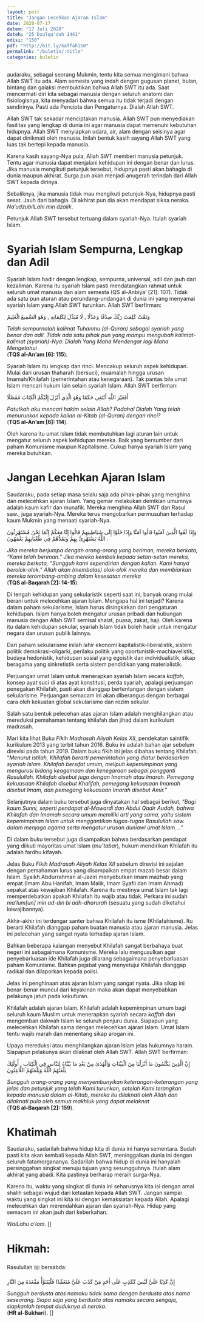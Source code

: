 ```yaml
---
layout: post
title: "Jangan Lecehkan Ajaran Islam"
date: 2020-07-17
datem: "17 Juli 2020"
dateh: "25 Dzulqa'dah 1441"
edisi: "150"
pdf: "http://bit.ly/kaffah150"
permalink: "/buletin/:title"
categories: buletin
---
```


audaraku, sebagai seorang Mukmin, tentu kita semua mengimani bahwa Allah SWT itu ada. Alam semesta yang indah dengan gugusan planet, bulan, bintang dan galaksi membuktikan bahwa Allah SWT itu ada. Saat mencermati diri kita sebagai manusia dengan seluruh anatomi dan fisiologisnya, kita menyadari bahwa semua itu tidak terjadi dengan sendirinya. Pasti ada Pencipta dan Pengaturnya. Dialah Allah SWT.

Allah SWT tak sekadar menciptakan manusia. Allah SWT pun menyediakan fasilitas yang lengkap di dunia ini agar manusia dapat memenuhi kebutuhan hidupnya. Allah SWT menyiapkan udara, air, alam dengan seisinya agar dapat dinikmati oleh manusia. Inilah bentuk kasih sayang Allah SWT yang luas tak bertepi kepada manusia.

Karena kasih sayang-Nya pula, Allah SWT memberi manusia petunjuk. Tentu agar manusia dapat menjalani kehidupan ini dengan benar dan lurus. Jika manusia mengikuti petunjuk tersebut, hidupnya pasti akan bahagia di dunia maupun akhirat. Surga pun akan menjadi anugerah terindah dari Allah SWT kepada dirinya.

Sebaliknya, jika manusia tidak mau mengikuti petunjuk-Nya, hidupnya pasti sesat. Jauh dari bahagia. Di akhirat pun dia akan mendapat siksa neraka. *Na’udzubilLahi min dzalik*.

Petunjuk Allah SWT tersebut tertuang dalam syariah-Nya. Itulah syariah Islam.

# Syariah Islam Sempurna, Lengkap dan Adil

Syariah Islam hadir dengan lengkap, sempurna, universal, adil dan jauh dari kezaliman. Karena itu syariah Islam pasti mendatangkan rahmat untuk seluruh umat manusia dan alam semesta (QS al-Anbiya’ [21]: 107). Tidak ada satu pun aturan atau perundang-undangan di dunia ini yang menyamai syariah Islam yang Allah SWT turunkan. Allah SWT berfirman:

<p class="text-right-arabic">
وَتَمَّتْ كَلِمَتُ رَبِّكَ صِدْقًا وَعَدْلًا , لَا مُبَدِّلَ لِكَلِمَاتِهِ , وَهُوَ السَّمِيعُ الْعَلِيمُ
</p>

<p class="text-right-arti">
<i>Telah sempurnalah kalimat Tuhanmu (al-Quran) sebagai syariah yang benar dan adil. Tidak ada satu pihak pun yang mampu mengubah kalimat-kalimat (syariah)-Nya. Dialah Yang Maha Mendengar lagi Maha Mengetahui </i><br>
(<b>TQS al-An’am [6]: 115</b>).
</p>

Syariah Islam itu lengkap dan rinci. Mencakup seluruh aspek kehidupan. Mulai dari urusan thaharah (bersuci), muamalah hingga urusan Imamah/Khilafah (pemerintahan atau kenegaraan). Tak pantas bila umat Islam mencari hukum lain selain syariah Islam. Allah SWT berfirman:

<p class="text-right-arabic">
أَفَغَيْرَ اللَّهِ أَبْتَغِي حَكَمًا وَهُوَ الَّذِي أَنْزَلَ إِلَيْكُمُ الْكِتَابَ مُفَصَّلًا
</p>

<p class="text-right-arti">
<i>Patutkah aku mencari hakim selain Allah? Padahal Dialah Yang telah menurunkan kepada kalian al-Kitab (al-Quran) dengan rinci?</i><br>
(<b>TQS al-An’am [6]: 114</b>).
</p>

Oleh karena itu umat Islam tidak membutuhkan lagi aturan lain untuk mengatur seluruh aspek kehidupan mereka. Baik yang bersumber dari paham Komunisme maupun Kapitalisme. Cukup hanya syariah Islam yang mereka butuhkan.

# Jangan Lecehkan Ajaran Islam

Saudaraku, pada setiap masa selalu saja ada pihak-pihak yang menghina dan melecehkan ajaran Islam. Yang gemar melakukan demikian umumnya adalah kaum kafir dan munafik. Mereka menghina Allah SWT dan Rasul saw., juga syariah-Nya. Mereka terus mengobarkan permusuhan terhadap kaum Mukmin yang menaati syariah-Nya.

<p class="text-right-arabic">
وَإِذَا لَقُوا الَّذِينَ آمَنُوا قَالُوا آمَنَّا وَإِذَا خَلَوْا إِلَى شَيَاطِينِهِمْ قَالُوا إِنَّا مَعَكُمْ إِنَّمَا نَحْنُ مُسْتَهْزِئُونَ . اللَّهُ يَسْتَهْزِئُ بِهِمْ وَيَمُدُّهُمْ فِي طُغْيَانِهِمْ يَعْمَهُونَ
</p>

<p class="text-right-arti">
<i>Jika mereka berjumpa dengan orang-orang yang beriman, mereka berkata, “Kami telah beriman.” Jika mereka kembali kepada setan-setan mereka, mereka berkata, “Sungguh kami sependirian dengan kalian. Kami hanya berolok-olok.” Allah akan (membalas) olok-olok mereka dan membiarkan mereka terombang-ambing dalam kesesatan mereka</i><br>
(<b>TQS al-Baqarah [2]: 14-15</b>).
</p>

Di tengah kehidupan yang sekularistik seperti saat ini, banyak orang mulai berani untuk melecehkan ajaran Islam. Mengapa hal ini terjadi? Karena dalam paham sekularisme, Islam harus disingkirkan dari pengaturan kehidupan. Islam hanya boleh mengatur urusan pribadi dan hubungan manusia dengan Allah SWT semisal shalat, puasa, zakat, haji. Oleh karena itu dalam kehidupan sekular, syariah Islam tidak boleh hadir untuk mengatur negara dan urusan publik lainnya.

Dari paham sekularisme inilah lahir ekonomi kapitalistik-liberalistik, sistem politik demokrasi-oligarki, perilaku politik yang oportunistik-machiavelistik, budaya hedonistik, kehidupan sosial yang egoistik dan individualistik, sikap beragama yang sinkretistik serta sistem pendidikan yang materialistik.

Perjuangan umat Islam untuk menerapkan syariah Islam secara *kaffah*, konsep ayat suci di atas ayat konstitusi, perda syariah, apalagi perjuangan penegakan Khilafah, pasti akan dianggap bertentangan dengan sistem sekularisme. Perjuangan semacam ini akan diberangus dengan berbagai cara oleh kekuatan global sekularisme dan rezim sekular.

Salah satu bentuk pelecehan atas ajaran Islam adalah menghilangkan atau mereduksi pemahaman tentang khilafah dan jihad dalam kurikulum madrasah.

Mari kita lihat Buku *Fikih Madrasah Aliyah Kelas XII*, pendekatan saintifik kurikulum 2013 yang terbit tahun 2016. Buku ini adalah bahan ajar sebelum direvisi pada tahun 2019. Dalam buku fikih ini jelas dibahas tentang Khilafah. “*Menurut istilah, Khilafah berarti pemerintahan yang diatur berdasarkan syariah Islam. Khilafah bersifat umum, meliputi kepemimpinan yang mengurusi bidang keagamaan dan kenegaraan sebagai pengganti Rasulullah. Khilafah disebut juga dengan Imamah atau Imarah. Pemegang kekuasaan Khilafah disebut Khalifah, pemegang kekuasaan Imamah disebut Imam, dan pemegang kekuasaan Imarah disebut Amir.*”

Selanjutnya dalam buku tersebut juga dinyatakan hal sebagai berikut, “*Bagi kaum Sunni, seperti pendapat al-Mawardi dan Abdul Qadir Audah, bahwa Khilafah dan Imamah secara umum memiliki arti yang sama, yaitu sistem kepemimpinan Islam untuk menggantikan tugas-tugas Rasulullah saw. dalam menjaga agama serta mengatur urusan duniawi umat Islam….*”

Di dalam buku tersebut juga disampaikan bahwa berdasarkan pendapat yang diikuti mayoritas umat Islam (*mu’tabar*), hukum mendirikan Khilafah itu adalah fardhu kifayah.

Jelas Buku *Fikih Madrasah Aliyah Kelas XII* sebelum direvisi ini sejalan dengan pemahaman lurus yang disampaikan empat mazab besar dalam Islam. Syaikh Abdurrahman al-Jaziri menyebutkan imam mazhab yang empat (Imam Abu Hanifah, Imam Malik, Imam Syafii dan Imam Ahmad) sepakat atas kewajiban Khilafah. Karena itu mestinya umat Islam tak lagi memperdebatkan apakah Khilafah itu wajib atau tidak. Perkara ini sudah *ma’lum[un] min ad-din bi adh-dharurah* (sesuatu yang sudah diketahui kewajibannya).

Akhir-akhir ini terdengar santer bahwa Khilafah itu isme (Khilafahisme). Itu berarti Khilafah dianggap paham buatan manusia atau ajaran manusia. Jelas ini pelecehan yang sangat nyata terhadap ajaran Islam.

Bahkan beberapa kalangan menyebut Khilafah sangat berbahaya buat negeri ini sebagaimana Komunisme. Mereka lalu mengusulkan agar penyebarluasan ide Khilafah juga dilarang sebagaimana penyebarluasan paham Komunisme. Bahkan pejabat yang menyetujui Khilafah dianggap radikal dan dilaporkan kepada polisi.

Jelas ini penghinaan atas ajaran Islam yang sangat nyata. Jika sikap ini benar-benar muncul dari keyakinan maka akan dapat menyebabkan pelakunya jatuh pada kekufuran.

Khilafah adalah ajaran Islam. Khilafah adalah kepemimpinan umum bagi seluruh kaum Muslim untuk menerapkan syariah secara *kaffah* dan mengemban dakwah Islam ke seluruh penjuru dunia. Siapapun yang melecehkan Khilafah sama dengan melecehkan ajaran Islam. Umat Islam tentu wajib marah dan menentang sikap arogan ini.

Upaya mereduksi atau menghilangkan ajaran Islam jelas hukumnya haram. Siapapun pelakunya akan dilaknat oleh Allah SWT. Allah SWT berfirman:

<p class="text-right-arabic">
إِنَّ الَّذِينَ يَكْتُمُونَ مَا أَنْزَلْنَا مِنَ الْبَيِّنَاتِ وَالْهُدَىٰ مِنْ بَعْدِ مَا بَيَّنَّاهُ لِلنَّاسِ فِي الْكِتَابِ , أُولَٰئِكَ يَلْعَنُهُمُ اللَّهُ وَيَلْعَنُهُمُ اللَّاعِنُونَ
</p>

<p class="text-right-arti">
<i>Sungguh orang-orang yang menyembunyikan keterangan-keterangan yang jelas dan petunjuk yang telah Kami turunkan, setelah Kami terangkan kepada manusia dalam al-Kitab, mereka itu dilaknati oleh Allah dan dilaknati pula oleh semua makhluk yang dapat melaknat</i><br>
(<b>TQS al-Baqarah [2]: 159</b>).
</p>

# Khatimah

Saudaraku, sadarilah bahwa hidup kita di dunia ini hanya sementara. Sudah pasti kita akan kembali kepada Allah SWT, meninggalkan dunia ini dengan seluruh fatamorgananya. Sadarilah bahwa hidup di dunia ini hanyalah persinggahan singkat menuju tujuan yang sesungguhnya. Itulah alam akhirat yang abadi. Kita pastinya berharap meraih surga-Nya.

Karena itu, waktu yang singkat di dunia ini seharusnya kita isi dengan amal shalih sebagai wujud dari ketaatan kepada Allah SWT. Jangan sampai waktu yang singkat ini kita isi dengan kemaksiatan kepada Allah. Apalagi melecehkan dan merendahkan ajaran dan syariah-Nya. Hidup yang semacam ini akan jauh dari keberkahan.

*WalLahu a’lam*. []

<!-- HIKMAH -->
<div class="card card-post mt-5">
<div class="card-header">
<h1>Hikmah:</h1>
</div>

<div class="card-body">
<p class="text-center">
Rasulullah ﷺ  bersabda:
</p>

<p class="text-center-arabic">
إِنَّ كَذِبًا عَلَيَّ لَيْسَ كَكَذِبٍ عَلَى أَحَدٍ مَنْ كَذَبَ عَلَيَّ مُتَعَمِّدًا فَلْيَتَبَوَّأْ مَقْعَدَهُ مِنَ النَّارِ
</p>

<p class="text-center">
<i>
Sungguh berdusta atas namaku tidak sama dengan berdusta atas nama seseorang. Siapa saja yang berdusta atas namaku secara sengaja, siapkanlah tempat duduknya di neraka.
</i><br>
(<b>HR al-Bukhari</b>). []
</p>
</div>
</div>
<!-- END HIKMAH -->
